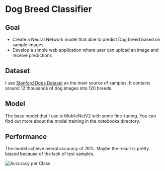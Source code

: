 # Dog Breed Classifier

## Goal
- Create a Neural Network model that able to predict Dog breed based on sample images
- Develop a simple web application where user can upload an image and receive predictions

## Dataset
I use [Stanford Dogs Dataset](http://vision.stanford.edu/aditya86/ImageNetDogs/) as the main source of samples. It contains around 12 thousands of dog images into 120 breeds.

## Model
The base model that I use is MobileNetV2 with some fine-tuning. You can find out more about the model training in the notebooks directory.

## Performance
The model achieve overal accuracy of 76%. Maybe the result is pretty biased because of the lack of test samples.

![Accuracy per Class](https://github.com/yos1p/dog-breed-classifier/raw/master/images/accuracy_per_class.png)


